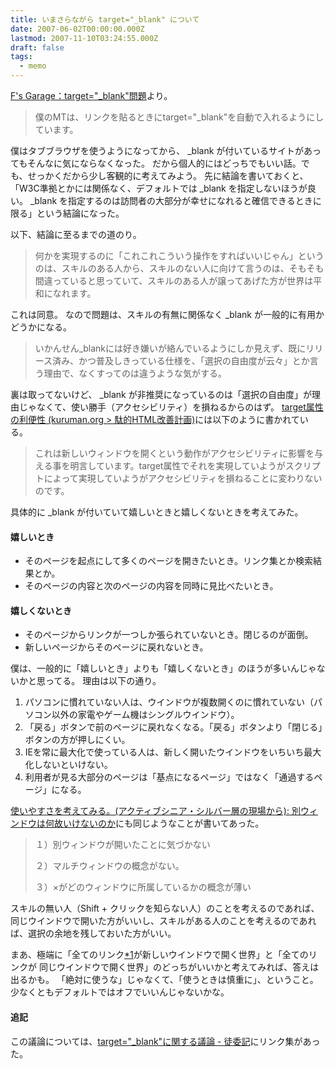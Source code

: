 ```yaml
---
title: いまさらながら target="_blank" について
date: 2007-06-02T00:00:00.000Z
lastmod: 2007-11-10T03:24:55.000Z
draft: false
tags:
  - memo
---
```


[F's Garage：target="\_blank"問題](http://www.milkstand.net/fsgarage/archives/001029.html)より。

> 僕のMTは、リンクを貼るときにtarget="\_blank"を自動で入れるようにしています。

僕はタブブラウザを使うようになってから、 \_blank が付いているサイトがあってもそんなに気にならなくなった。 だから個人的にはどっちでもいい話。でも、せっかくだから少し客観的に考えてみよう。 先に結論を書いておくと、「W3C準拠とかには関係なく、デフォルトでは \_blank を指定しないほうが良い。 \_blank を指定するのは訪問者の大部分が幸せになれると確信できるときに限る」という結論になった。

以下、結論に至るまでの道のり。

> 何かを実現するのに「これこれこういう操作をすればいいじゃん」というのは、スキルのある人から、スキルのない人に向けて言うのは、そもそも間違っていると思っていて、スキルのある人が譲ってあげた方が世界は平和になれます。

これは同意。 なので問題は、スキルの有無に関係なく \_blank が一般的に有用かどうかになる。

> いかんせん\_blankには好き嫌いが絡んでいるようにしか見えず、既にリリース済み、かつ普及しきっている仕様を、「選択の自由度が云々」とか言う理由で、なくすってのは違うような気がする。

裏は取ってないけど、 \_blank が非推奨になっているのは「選択の自由度」が理由じゃなくて、使い勝手（アクセシビリティ）を損ねるからのはず。 [target属性の利便性 (kuruman.org > 駄的HTML改善計画)](http://kuruman.org/dateki/target)には以下のように書かれている。

> これは新しいウィンドウを開くという動作がアクセシビリティに影響を与える事を明言しています。target属性でそれを実現していようがスクリプトによって実現していようがアクセシビリティを損ねることに変わりないのです。

具体的に \_blank が付いていて嬉しいときと嬉しくないときを考えてみた。

#### 嬉しいとき

* そのページを起点にして多くのページを開きたいとき。リンク集とか検索結果とか。
* そのページの内容と次のページの内容を同時に見比べたいとき。

#### 嬉しくないとき

* そのページからリンクが一つしか張られていないとき。閉じるのが面倒。
* 新しいページからそのページに戻れないとき。

僕は、一般的に「嬉しいとき」よりも「嬉しくないとき」のほうが多いんじゃないかと思ってる。 理由は以下の通り。

1. パソコンに慣れていない人は、ウインドウが複数開くのに慣れていない（パソコン以外の家電やゲーム機はシングルウインドウ）。
2. 「戻る」ボタンで前のページに戻れなくなる。「戻る」ボタンより「閉じる」ボタンの方が押しにくい。
3. IEを常に最大化で使っている人は、新しく開いたウインドウをいちいち最大化しないといけない。
4. 利用者が見る大部分のページは「基点になるページ」ではなく「通過するページ」になる。

[使いやすさを考えてみる。(アクティブシニア・シルバー層の現場から): 別ウィンドウは何故いけないのか](http://mamico.way-nifty.com/note/2006/11/post_54e3.html)にも同じようなことが書いてあった。

> １）別ウィンドウが開いたことに気づかない
>
> ２）マルチウィンドウの概念がない。
>
> ３）×がどのウィンドウに所属しているかの概念が薄い

スキルの無い人（Shift + クリックを知らない人）のことを考えるのであれば、同じウインドウで開いた方がいいし、スキルがある人のことを考えるのであれば、選択の余地を残しておいた方がいい。

まあ、極端に「全てのリンク[\*1](# "「別ドメインへの全てのリンク」と限定してもいい")が新しいウインドウで開く世界」と「全てのリンクが 同じウインドウで開く世界」のどっちがいいかと考えてみれば、答えは出るかも。 「絶対に使うな」じゃなくて、「使うときは慎重に」、ということ。少なくともデフォルトではオフでいいんじゃないかな。

#### 追記

この議論については、[target="\_blank"に関する議論 - 徒委記](http://www.akatsukinishisu.net/wiki.cgi?target%3D%22_blank%22%A4%CB%B4%D8%A4%B9%A4%EB%B5%C4%CF%C0)にリンク集があった。
